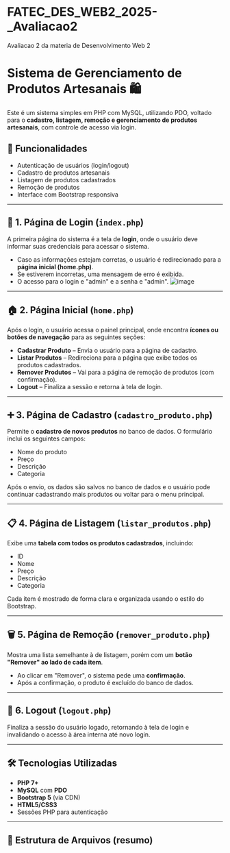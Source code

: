 # FATEC_DES_WEB2_2025-_Avaliacao2
Avaliacao 2 da materia de Desenvolvimento Web 2

# Sistema de Gerenciamento de Produtos Artesanais 🛍️

Este é um sistema simples em PHP com MySQL, utilizando PDO, voltado para o **cadastro, listagem, remoção e gerenciamento de produtos artesanais**, com controle de acesso via login.

## 📌 Funcionalidades

- Autenticação de usuários (login/logout)
- Cadastro de produtos artesanais
- Listagem de produtos cadastrados
- Remoção de produtos
- Interface com Bootstrap responsiva

---

## 🔐 1. Página de Login (`index.php`)

A primeira página do sistema é a tela de **login**, onde o usuário deve informar suas credenciais para acessar o sistema.

- Caso as informações estejam corretas, o usuário é redirecionado para a **página inicial (home.php)**.
- Se estiverem incorretas, uma mensagem de erro é exibida.
- O acesso para o login e "admin" e a senha e "admin".
![image](https://github.com/user-attachments/assets/1529f1c4-5d23-4d7c-a08d-c11b5969b297)

---

## 🏠 2. Página Inicial (`home.php`)

Após o login, o usuário acessa o painel principal, onde encontra **ícones ou botões de navegação** para as seguintes seções:

- **Cadastrar Produto** – Envia o usuário para a página de cadastro.
- **Listar Produtos** – Redireciona para a página que exibe todos os produtos cadastrados.
- **Remover Produtos** – Vai para a página de remoção de produtos (com confirmação).
- **Logout** – Finaliza a sessão e retorna à tela de login.

---

## ➕ 3. Página de Cadastro (`cadastro_produto.php`)

Permite o **cadastro de novos produtos** no banco de dados. O formulário inclui os seguintes campos:

- Nome do produto
- Preço
- Descrição
- Categoria

Após o envio, os dados são salvos no banco de dados e o usuário pode continuar cadastrando mais produtos ou voltar para o menu principal.

---

## 📋 4. Página de Listagem (`listar_produtos.php`)

Exibe uma **tabela com todos os produtos cadastrados**, incluindo:

- ID
- Nome
- Preço
- Descrição
- Categoria

Cada item é mostrado de forma clara e organizada usando o estilo do Bootstrap.

---

## 🗑️ 5. Página de Remoção (`remover_produto.php`)

Mostra uma lista semelhante à de listagem, porém com um **botão "Remover" ao lado de cada item**.

- Ao clicar em "Remover", o sistema pede uma **confirmação**.
- Após a confirmação, o produto é excluído do banco de dados.

---

## 🚪 6. Logout (`logout.php`)

Finaliza a sessão do usuário logado, retornando à tela de login e invalidando o acesso à área interna até novo login.

---

## 🛠️ Tecnologias Utilizadas

- **PHP 7+**
- **MySQL** com **PDO**
- **Bootstrap 5** (via CDN)
- **HTML5/CSS3**
- Sessões PHP para autenticação

---

## 📁 Estrutura de Arquivos (resumo)

